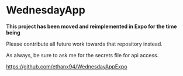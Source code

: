 #  WednesdayApp

**This project has been moved and reimplemented in Expo for the time being**

Please contribute all future work towards that repository instead.

As always, be sure to ask me for the secrets file for api access.

https://github.com/ethanx94/WednesdayAppExpo
